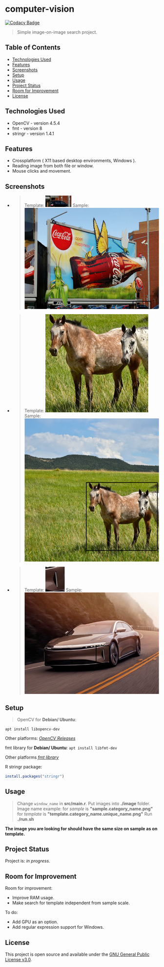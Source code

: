 # computer-vision

[![Codacy Badge](https://app.codacy.com/project/badge/Grade/4ed6b49f89ee45a2b99bd46918afbf64)](https://app.codacy.com/gh/lurkydismal/computer-vision/dashboard?utm_source=gh&utm_medium=referral&utm_content=&utm_campaign=Badge_grade)

> Simple image-on-image search project.

## Table of Contents

* [Technologies Used](#technologies-used)
* [Features](#features)
* [Screenshots](#screenshots)
* [Setup](#setup)
* [Usage](#usage)
* [Project Status](#project-status)
* [Room for Improvement](#room-for-improvement)
* [License](#license)

## Technologies Used

* OpenCV - version 4.5.4
* fmt - version 8
* stringr - version 1.4.1

## Features

* Crossplatform ( X11 based desktop environments, Windows ).
* Reading image from both file or window.
* Mouse clicks and movement.

## Screenshots

* > Template:
![car](./showcase/template.adv.car.png)
Sample:
![Example screenshot](./showcase/found_car_on_advertisement.png)

* > Template:
![car](./showcase/template.wild.horse.png)
Sample:
![Example screenshot](./showcase/found_horse_on_wild.png)

* > Template:
![car](./showcase/template.car.car_light.png)
Sample:
![Example screenshot](./showcase/found_car_light_on_car.png)

## Setup

> OpenCV for **Debian/ Ubuntu**:
``` console
apt install libopencv-dev
```

Other platforms:
[_OpenCV Releases_](https://opencv.org/releases/)

fmt library for **Debian/ Ubuntu**:
`apt install libfmt-dev`

Other platforms [_fmt library_](https://github.com/fmtlib/fmt/releases/latest)

R stringr package:
``` r
install.packages("stringr")
```

## Usage

> Change `window_name` in **src/main.r**.
Put images into **./image** folder.
Image name example:
for _sample_ is **"sample.category_name.png"**
for _template_ is **"template.category_name.unique_name.png"**
Run **./run.sh**

**The image you are looking for should have the same size on sample as on template.**

## Project Status

Project is: _in progress_.

## Room for Improvement

Room for improvement:

* Improve RAM usage.
* Make search for template independent from sample scale.

To do:

* Add GPU as an option.
* Add regular expression support for Windows.

## License

This project is open source and available under the [GNU General Public License v3.0](https://github.com/lurkydismal/computer-vision/blob/main/LICENSE).
